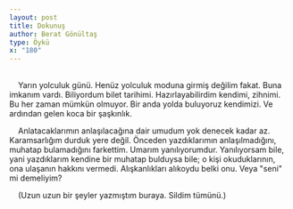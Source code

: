 ```yaml
---
layout: post
title: Dokunuş
author: Berat Gönültaş
type: Öykü
x: "180"
---
```

<br/>
&nbsp;&nbsp;&nbsp;&nbsp;Yarın yolculuk günü. Henüz yolculuk moduna girmiş değilim fakat. Buna imkanım vardı. Biliyordum bilet tarihimi. Hazırlayabilirdim kendimi, zihnimi. Bu her zaman mümkün olmuyor. Bir anda yolda buluyoruz kendimizi. Ve ardından gelen koca bir şaşkınlık.

&nbsp;&nbsp;&nbsp;&nbsp;Anlatacaklarımın anlaşılacağına dair umudum yok denecek kadar az. Karamsarlığım durduk yere değil. Önceden yazdıklarımın anlaşılmadığını, muhatap bulamadığını farkettim. Umarım yanılıyorumdur. Yanılıyorsam bile, yani yazdıklarım kendine bir muhatap bulduysa bile; o kişi okuduklarının, ona ulaşanın hakkını vermedi. Alışkanlıkları alıkoydu belki onu. Veya "seni" mi demeliyim? 

&nbsp;&nbsp;&nbsp;&nbsp;(Uzun uzun bir şeyler yazmıştım buraya. Sildim tümünü.)
